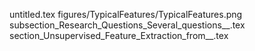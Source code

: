 untitled.tex
figures/TypicalFeatures/TypicalFeatures.png
subsection_Research_Questions_Several_questions__.tex
section_Unsupervised_Feature_Extraction_from__.tex
